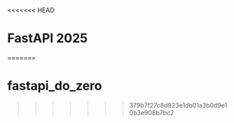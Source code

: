 <<<<<<< HEAD
# FastAPI 2025
=======
# fastapi_do_zero
>>>>>>> 379b7f27c8d923e1db01a3b0d9e10b3e908b7bc2
